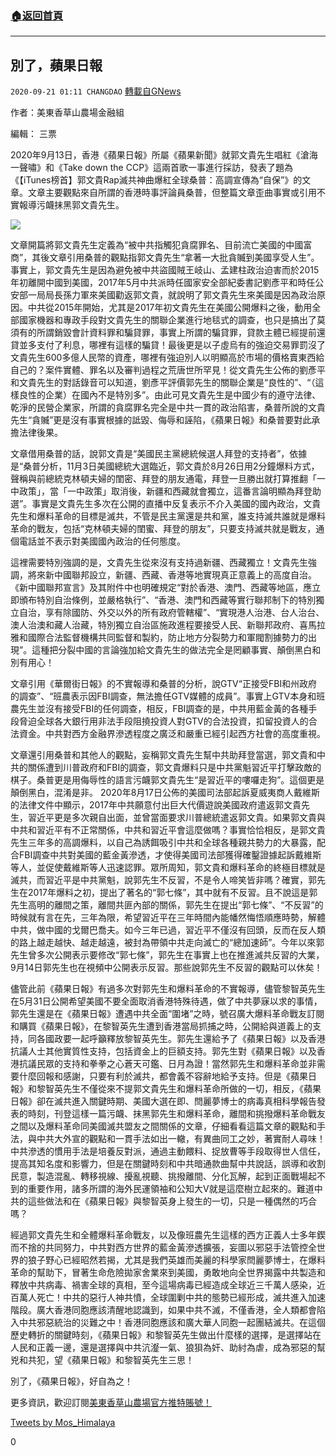 ###  [:house:返回首頁](https://github.com/ourhimalayas/txt)
---

## 別了，蘋果日報
`2020-09-21 01:11 CHANGDAO` [轉載自GNews](https://gnews.org/zh-hant/361387/)

作者：美東香草山農場金融組

編輯： 三票



2020年9月13日，香港《蘋果日報》所屬《蘋果新聞》就郭文貴先生唱紅《滄海一聲嘯》和《Take down the CCP》這兩首歌一事進行採訪，發表了題為《【iTunes榜首】郭文貴Rap滅共神曲爆紅全球桑普：高調宣傳為“自保”》的文章。文章主要觀點來自所謂的香港時事評論員桑普，但整篇文章歪曲事實或引用不實報導污衊抹黑郭文貴先生。


![](https://s3.amazonaws.com/gnews-media-offload/wp-content/uploads/2020/09/16110204/22-%E5%88%AB%E4%BA%86%EF%BC%8C%E8%98%8B%E6%9E%9C%E6%97%A5%E6%8A%A5.jpeg)


文章開篇將郭文貴先生定義為“被中共指觸犯貪腐罪名、目前流亡美國的中國富商”，其後文章引用桑普的觀點指郭文貴先生“拿著一大批貪贓到美國享受人生”。事實上，郭文貴先生是因為避免被中共盜國賊王岐山、孟建柱政治迫害而於2015年初離開中國到美國，2017年5月中共派時任國家安全部紀委書記劉彥平和時任公安部一局局長孫力軍來美國勸返郭文貴，就說明了郭文貴先生來美國是因為政治原因。中共從2015年開始，尤其是2017年初文貴先生在美國公開爆料之後，動用全部國家機器和專政手段對文貴先生的關聯企業進行地毯式的調查，也只是搞出了莫須有的所謂銷毀會計資料罪和騙貸罪，事實上所謂的騙貸罪，貸款主體已經提前還貸並多支付了利息，哪裡有這樣的騙貸！最後更是以子虛烏有的強迫交易罪罰沒了文貴先生600多億人民幣的資產，哪裡有強迫別人以明顯高於市場的價格賣東西給自己的？案件實體、罪名以及審判過程之荒唐世所罕見！從文貴先生公佈的劉彥平和文貴先生的對話錄音可以知道，劉彥平評價郭先生的關聯企業是“良性的”、“（這樣良性的企業）在國內不是特別多”。由此可見文貴先生是中國少有的遵守法律、乾淨的民營企業家，所謂的貪腐罪名完全是中共一貫的政治陷害，桑普所說的文貴先生“貪贓”更是沒有事實根據的詆毀、侮辱和誣陷，《蘋果日報》和桑普要對此承擔法律後果。

文章借用桑普的話，說郭文貴是“美國民主黨總統候選人拜登的支持者”，依據是“桑普分析，11月3日美國總統大選臨近，郭文貴於8月26日用2分鐘爆料方式，聲稱與前總統克林頓夫婦的閨密、拜登的朋友通電，拜登一旦勝出就打算推翻「一中政策」，當「一中政策」取消後，新疆和西藏就會獨立，這番言論明顯為拜登助選”。事實是文貴先生多次在公開的直播中反复表示不介入美國的國內政治，文貴先生和爆料革命的目標是滅共，不管是民主黨還是共和黨，誰支持滅共誰就是爆料革命的戰友，包括“克林頓夫婦的閨蜜、拜登的朋友”，只要支持滅共就是戰友，通個電話並不表示對美國國內政治的任何態度。

這裡需要特別強調的是，文貴先生從來沒有支持過新疆、西藏獨立！文貴先生強調，將來新中國聯邦設立，新疆、西藏、香港等地實現真正意義上的高度自治。 《新中國聯邦宣言》及其附件中也明確規定“對於香港、澳門、西藏等地區，應立即頒布特別自治條例，並嚴格執行”、“香港、澳門和西藏等實行聯邦制下的特別獨立自治，享有除國防、外交以外的所有政府管轄權”、“實現港人治港、台人治台、澳人治澳和藏人治藏，特別獨立自治區施政進程要接受人民、新聯邦政府、喜馬拉雅和國際合法監督機構共同監督和製約，防止地方分裂勢力和軍閥割據勢力的出現”。這種把分裂中國的言論強加給文貴先生的做法完全是罔顧事實、顛倒黑白和別有用心！

文章引用《華爾街日報》的不實報導和桑普的分析，說GTV“正接受FBI和州政府的調查”、“班農表示因FBI調查，無法擔任GTV媒體的成員”。事實上GTV本身和班農先生並沒有接受FBI的任何調查，相反，FBI調查的是，中共用藍金黃的各種手段脅迫全球各大銀行用非法手段阻撓投資人對GTV的合法投資，扣留投資人的合法資金。中共對西方金融界滲透程度之廣泛和嚴重已經引起西方社會的高度重視。

文章還引用桑普和其他人的觀點，妄稱郭文貴先生幫中共助拜登當選，郭文貴和中共的關係遭到川普政府和FBI的調查，郭文貴爆料只是中共黨魁習近平打擊政敵的棋子。桑普更是用侮辱性的語言污衊郭文貴先生“是習近平的嘍囉走狗”。這個更是顛倒黑白，混淆是非。 2020年8月17日公佈的美國司法部起訴夏威夷商人戴維斯的法律文件中顯示，2017年中共願意付出巨大代價遊說美國政府遣返郭文貴先生，習近平更是多次親自出面，並曾當面要求川普總統遣返郭文貴。如果郭文貴與中共和習近平有不正常關係，中共和習近平會這麼做嗎？事實恰恰相反，是郭文貴先生三年多的高調爆料，以自己為誘餌吸引中共和全球各種親共勢力的大暴露，配合FBI調查中共對美國的藍金黃滲透，才使得美國司法部獲得確鑿證據起訴戴維斯等人，並促使戴維斯等人迅速認罪。眾所周知，郭文貴和爆料革命的終極目標就是滅共，而習近平是中共黨魁，說郭先生不反習，不是令人啼笑皆非嗎？確實，郭先生在2017年爆料之初，提出了著名的“郭七條”，其中就有不反習。且不說這是郭先生高明的離間之策，離間共匪內部的關係，郭先生在提出“郭七條”、“不反習”的時候就有言在先，三年為限，希望習近平在三年時間內能幡然悔悟順應時勢，解體中共，做中國的戈爾巴喬夫。如今三年已過，習近平不僅沒有回頭，反而在反人類的路上越走越快、越走越遠，被封為帶領中共走向滅亡的“總加速師”。今年以來郭先生曾多次公開表示要修改“郭七條”，郭先生在事實上也在推進滅共反習的大業，9月14日郭先生也在視頻中公開表示反習。那些說郭先生不反習的觀點可以休矣！

儘管此前《蘋果日報》有過多次對郭先生和爆料革命的不實報導，儘管黎智英先生在5月31日公開希望美國不要全面取消香港特殊待遇，做了中共夢寐以求的事情，郭先生還是在《蘋果日報》遭遇中共全面“圍堵”之時，號召廣大爆料革命戰友訂閱和購買《蘋果日報》，在黎智英先生遭到香港當局抓捕之時，公開給與道義上的支持，同各國政要一起呼籲釋放黎智英先生。郭先生還給予了《蘋果日報》以及香港抗議人士其他實質性支持，包括資金上的巨額支持。郭先生對《蘋果日報》以及香港抗議民眾的支持和拳拳之心蒼天可鑑、日月為證！當然郭先生和爆料革命並非需要什麼回報和感謝，只要有利於滅共，都會義不容辭地給予支持。但是《蘋果日報》和黎智英先生不僅從來不提郭文貴先生和爆料革命所做的一切，相反，《蘋果日報》卻在滅共進入關鍵時期、美國大選在即、閆麗夢博士的病毒真相科學報告發表的時刻，刊登這樣一篇污衊、抹黑郭先生和爆料革命，離間和挑撥爆料革命戰友之間以及爆料革命同美國滅共盟友之間關係的文章，仔細看看這篇文章的觀點和手法，與中共大外宣的觀點和一貫手法如出一轍，有異曲同工之妙，著實耐人尋味！中共滲透的慣用手法是培養反對派，通過主動餵料、捉放曹等手段取得世人信任，提高其知名度和影響力，但是在關鍵時刻和中共暗通款曲幫中共說話，誤導和收割民意，製造混亂、轉移視線、擾亂視聽、挑撥離間、分化瓦解，起到正面戰場起不到的重要作用，諸多所謂的海外民運領袖和公知大V就是這麼樹立起來的。難道中共的這些做法和在《蘋果日報》與黎智英身上發生的一切，只是一種偶然的巧合嗎？

經過郭文貴先生和全體爆料革命戰友，以及像班農先生這樣的西方正義人士多年鍥而不捨的共同努力，中共對西方世界的藍金黃滲透擴張，妄圖以邪惡手法管控全世界的狼子野心已經昭然若揭，尤其是我們英雄而美麗的科學家閆麗夢博士，在爆料革命的幫助下，冒著生命危險拋家舍業來到美國，勇敢地向全世界揭露中共製造和釋放中共病毒、禍害全球的真相，至今這場病毒已經造成全球近三千萬人感染，近百萬人死亡！中共的惡行人神共憤，全球圍剿中共的態勢已經形成，滅共進入加速階段。廣大香港同胞應該清醒地認識到，如果中共不滅，不僅香港，全人類都會陷入中共邪惡統治的災難之中！香港同胞應該和廣大華人同胞一起團結滅共。在這個歷史轉折的關鍵時刻，《蘋果日報》和黎智英先生做出什麼樣的選擇，是選擇站在人民和正義一邊，還是選擇與中共沆瀣一氣、狼狽為奸、助紂為虐，成為邪惡的幫兇和共犯，望《蘋果日報》和黎智英先生三思！

別了，《蘋果日報》，好自為之！



更多資訊，歡迎訂閱[美東香草山農場官方推特賬號！](https://twitter.com/Mos_Himalaya)

[Tweets by Mos\_Himalaya](https://twitter.com/Mos_Himalaya?ref_src=twsrc%5Etfw)

0
